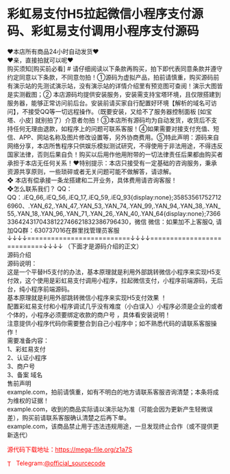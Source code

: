 # 彩虹易支付H5拉起微信小程序支付源码、彩虹易支付调用小程序支付源码

❤本店所有商品24小时自动发货❤<br>❤亲，直接拍就可以呢❤<br>购买须知[购买前必看] # 请仔细阅读以下条款再购买，拍下即代表同意条款并遵守约定同意以下条款，不同意勿拍！①源码为虚拟产品，拍前请慎重，购买源码前有演示站的先测试演示站，没有演示站的详情介绍里有预览图可查阅！演示大图皆是实测截图；② 本店源码均提供安装服务，安装需支持宝塔环境，且仅限搭建到服务器，能够正常访问前后台。安装前请买家自行配置好环境【解析的域名可访问】，不接受QQ等一切远程操作。（既要安装，又给不了服务器控制面板 [如宝塔、小皮] 就别拍了）介意者勿拍！③本店所有源码均为自动发货，收货后不支持任何无理由退款，如程序上的问题可联系客服！④如果需要对接支付充值、短信、APP、网站名称及图片修改设置等，另外协商费用。⑤特此声明：源码来自网络分享，本店所售程序只供娱乐模拟测试研究，不得使用于非法用途，不得违反国家法律，否则后果自负！购买以后用作他用附带的一切法律责任后果都由购买者承担于本店无任何关系！❤特别提示：本店只接受有一定基础的咨询服务，秉承资源共享原则，一些琐碎或者无关问题可能不做解答，请谅解。<br>❖ 本店有偿承接一条龙搭建和二开业务，具体费用请咨询客服！<br>❖怎么联系我们？                                                                          QQ： QQ：.iEQ_66,.iEQ_56,.iEQ_17,.iEQ_59,.iEQ_93{display:none};358535617527126960、.YAN_62,.YAN_47,.YAN_53,.YAN_74,.YAN_99,.YAN_94,.YAN_38,.YAN_55,.YAN_18,.YAN_96,.YAN_71,.YAN_26,.YAN_40,.YAN_64{display:none};73663364243170438122746621832386796430，微信 微信：如果加不上客服Q, 请加QQ群：630737016在群里找管理员客服<br>↓↓↓↓==========================↓↓↓↓===========================↓↓↓↓   （下面才是源码介绍的正文）<br>源码介绍<br>源码说明：<br> 这是一个平替H5支付的办法，基本原理就是利用外部跳转微信小程序来实现H5支付效，这个使用是彩虹易支付调用小程序，拉起微信支付，小程序前端源码，无后台，纯小程序前端源码。<br> 基本原理就是利用外部跳转微信小程序来实现H5支付效果 ！<br> 配置彩虹易支付和小程序调试几乎没有难度（小白误入）小程序必须是企业的或者个体的，小程序必须要绑定收款的商户号 ，具体看安装说明！<br>注意提供小程序代码你需要整合到自己小程序中；如不熟悉代码的请联系客服操作！<br>需要准备内容：<br>1、彩虹易支付<br>2、认证小程序<br>3、商户号<br>3、备案 域名<br>售前声明<br>example.com，拍前请慎重，如有不明白的地方请联系客服咨询清楚；本条将成为维权的证据！<br>example.com，收到的商品实际请以演示站为准（可能会因为更新产生轻微误差），购买前请联系客服确认清楚之后再下单。<br>example.com，该商品禁止用于违法违规用途，一旦发现终止合作（或不提供更新迭代）<br>


<p style="color: red;">源代码下载地址：<a href="https://mega-file.org/z1a7S" style="color: red;">https://mega-file.org/z1a7S</a></p><p style="color: red;"><img src="https://cdn-icons-png.flaticon.com/512/2111/2111646.png" alt="Telegram Icon" style="width: 16px; vertical-align: middle; margin-right: 5px;">Telegram:<a href="https://t.me/official_sourcecode" style="color: red;">@official_sourcecode</a></p>